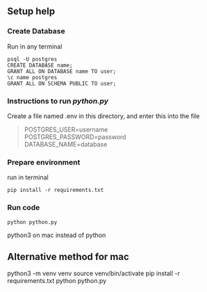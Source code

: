 ## Setup help
### Create Database
Run in any terminal
~~~
psql -U postgres
CREATE DATABASE name;
GRANT ALL ON DATABASE name TO user;
\c name postgres
GRANT ALL ON SCHEMA PUBLIC TO user;
~~~
### Instructions to run *python.py*
Create a file named .env in this directory, and enter this into the file
>POSTGRES_USER=username  
POSTGRES_PASSWORD=password  
DATABASE_NAME=database
### Prepare environment
run in terminal
~~~
pip install -r requirements.txt
~~~
### Run code
~~~
python python.py
~~~
python3 on mac instead of python

## Alternative method for mac
python3 -m venv venv
source venv/bin/activate
pip install -r requirements.txt
python python.py
